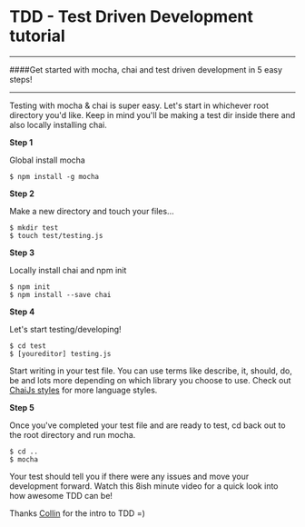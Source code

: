 # TDD - Test Driven Development tutorial
---
  ####Get started with mocha, chai and test driven development in 5 easy steps!
  ***

Testing with mocha & chai is super easy.
Let's start in whichever root directory you'd like. Keep in mind you'll be making a test dir inside there and also locally installing chai.

**Step 1**

Global install mocha
```
$ npm install -g mocha
```

**Step 2**

Make a new directory and touch your files...
```
$ mkdir test
$ touch test/testing.js
```

**Step 3**

Locally install chai and npm init
```
$ npm init
$ npm install --save chai
```

**Step 4**

Let's start testing/developing!
```
$ cd test
$ [youreditor] testing.js
```
Start writing in your test file. You can use terms like describe, it, should, do, be and lots more depending on which library you choose to use.
Check out [ChaiJs styles](http://chaijs.com/guide/styles/) for more language styles.

**Step 5**

Once you've completed your test file and are ready to test, cd back out to the root directory and run mocha.
```
$ cd ..
$ mocha
```

Your test should tell you if there were any issues and move your development forward. Watch this 8ish minute video for a quick look into how awesome TDD can be!

Thanks [Collin](https://github.com/cfmeyers) for the intro to TDD =)




